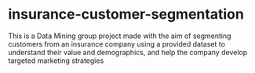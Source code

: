 # insurance-customer-segmentation
This is a Data Mining group project made with the aim of segmenting customers from an insurance company using a provided dataset to understand their value and demographics, and help the company develop targeted marketing strategies
